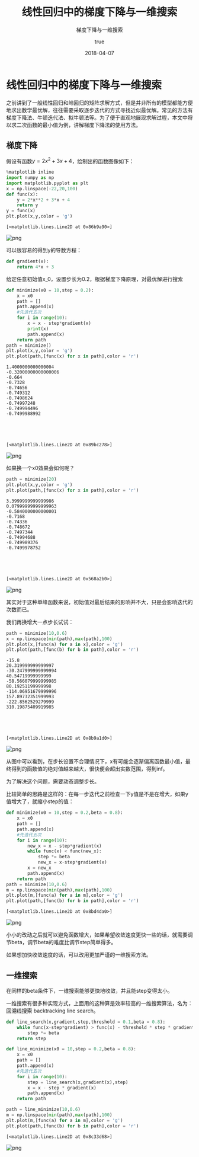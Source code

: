 ﻿---
title:      线性回归中的梯度下降与一维搜索
subtitle:   梯度下降与一维搜索
date:       2018-04-07
cover: /img/梯度下降与线搜索/output_11_2.png
author: 
  nick: dalalaa
  link: https://github.com/Arctanxy
mathjax: true
tags:
    - 回归
    - 机器学习
---

# 线性回归中的梯度下降与一维搜索

之前讲到了一般线性回归和岭回归的矩阵求解方式，但是并非所有的模型都能方便地求出数学最优解，往往需要采取逐步迭代的方式寻找近似最优解。常见的方法有梯度下降法、牛顿迭代法、拟牛顿法等。为了便于直观地展现求解过程，本文中将以求二次函数的最小值为例，讲解梯度下降法的使用方法。

## 梯度下降

假设有函数$y = 2x^2+ 3x +4$，绘制出的函数图像如下：


```python
%matplotlib inline
import numpy as np 
import matplotlib.pyplot as plt
x = np.linspace(-22,20,100)
def func(x):
    y = 2*x**2 + 3*x + 4
    return y
y = func(x)
plt.plot(x,y,color = 'g')
```




    [<matplotlib.lines.Line2D at 0x86b9a90>]




![png](/img/output_3_1.png)


可以很容易的得到y的导数方程：


```python
def gradient(x):
    return 4*x + 3
```

给定任意初始值x_0，设置步长为0.2，根据梯度下降原理，对最优解进行搜索


```python
def minimize(x0 = 10,step = 0.2):
    x = x0
    path = []
    path.append(x)
    #先迭代五次
    for i in range(10):
        x = x - step*gradient(x)
        print(x)
        path.append(x)
    return path
path = minimize()
plt.plot(x,y,color = 'g')
plt.plot(path,[func(x) for x in path],color = 'r')
```

    1.4000000000000004
    -0.32000000000000006
    -0.664
    -0.7328
    -0.74656
    -0.749312
    -0.7498624
    -0.74997248
    -0.749994496
    -0.7499988992
    




    [<matplotlib.lines.Line2D at 0x89bc278>]




![png](/img/梯度下降与线搜索/output_7_2.png)


如果换一个x0效果会如何呢？


```python
path = minimize(20)
plt.plot(x,y,color = 'g')
plt.plot(path,[func(x) for x in path],color = 'r')
```

    3.3999999999999986
    0.07999999999999963
    -0.5840000000000001
    -0.7168
    -0.74336
    -0.748672
    -0.7497344
    -0.74994688
    -0.749989376
    -0.7499978752
    




    [<matplotlib.lines.Line2D at 0x568a2b0>]




![png](/img/梯度下降与线搜索/output_9_2.png)


其实对于这种单峰函数来说，初始值对最后结果的影响并不大，只是会影响迭代的次数而已。

我们再换增大一点步长试试：


```python
path = minimize(10,0.6)
x = np.linspace(min(path),max(path),100)
plt.plot(x,[func(a) for a in x],color = 'g')
plt.plot(path,[func(b) for b in path],color = 'r')
```

    -15.8
    20.319999999999997
    -30.247999999999994
    40.54719999999999
    -58.566079999999985
    80.19251199999998
    -114.06951679999996
    157.89732351999993
    -222.8562529279999
    310.19875409919985
    




    [<matplotlib.lines.Line2D at 0x8b9a1d0>]




![png](/img/梯度下降与线搜索/output_11_2.png)


从图中可以看到，在步长设置不合理情况下，x有可能会逐渐偏离函数最小值，最终得到的函数值的绝对值越来越大，很快便会超出实数范围，得到inf。

为了解决这个问题，需要动态调整步长。

比较简单的思路是这样的：在每一步迭代之前检查一下y值是不是在增大，如果y值增大了，就缩小step的值：


```python
def minimize(x0 = 10,step = 0.2,beta = 0.8):
    x = x0
    path = []
    path.append(x)
    #先迭代五次
    for i in range(10):
        new_x = x - step*gradient(x)
        while func(x) < func(new_x):
            step *= beta
            new_x = x-step*gradient(x)
        x = new_x
        path.append(x)
    return path
path = minimize(10,0.6)
m = np.linspace(min(path),max(path),100)
plt.plot(m,[func(a) for a in m],color = 'g')
plt.plot(path,[func(b) for b in path],color = 'r')
```




    [<matplotlib.lines.Line2D at 0x8bd4da0>]




![png](/img/梯度下降与线搜索/output_14_1.png)


小小的改动之后就可以避免函数增大，如果希望收敛速度更快一些的话，就需要调节beta，调节beta的难度比调节step简单得多。

如果想加快收敛速度的话，可以改用更加严谨的一维搜索方法。

## 一维搜索

在同样的beta条件下，一维搜索能够更快地收敛，并且能step变得太小。

一维搜索有很多种实现方式，上面用的这种算是效率较高的一维搜索算法，名为：回溯线搜索 backtracking line search。


```python
def line_search(x,gradient,step,threshold = 0.1,beta = 0.8):
    while func(x-step*gradient) > func(x) - threshold * step * gradient**2:
        step *= beta
    return step

def line_minimize(x0 = 10,step = 0.2,beta = 0.8):
    x = x0
    path = []
    path.append(x)
    #先迭代五次
    for i in range(10):
        step = line_search(x,gradient(x),step)
        x = x - step * gradient(x)
        path.append(x)
    return path

path = line_minimize(10,0.6)
m = np.linspace(min(path),max(path),100)
plt.plot(m,[func(a) for a in m],color = 'g')
plt.plot(path,[func(b) for b in path],color = 'r')
```




    [<matplotlib.lines.Line2D at 0x8c33d68>]




![png](/img/梯度下降与线搜索/output_18_1.png)

